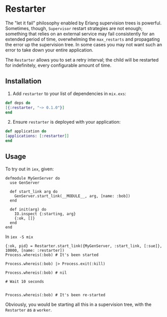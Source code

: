 # Restarter

The "let it fail" philosophy enabled by Erlang supervision trees is powerful. Sometimes, though, `Supervisor` restart strategies are not enough; something that relies on an external service may fail consistently for an extended period of time, overwhelming the `max_restarts` and propagating the error up the supervision tree. In some cases you may not want such an error to take down your entire application.

The `Restarter` allows you to set a retry interval; the child will be restarted for indefinitely, every configurable amount of time. 




## Installation

1. Add `restarter` to your list of dependencies in `mix.exs`:

```elixir
def deps do
[{:restarter, "~> 0.1.0"}]
end
```

2. Ensure `restarter` is deployed with your application:

```elixir
def application do
[applications: [:restarter]]
end
```

## Usage

To try out in `iex`, given:

```
defmodule MyGenServer do
  use GenServer

  def start_link arg do
    GenServer.start_link(__MODULE__, arg, [name: :bob])
  end

  def init(arg) do
    IO.inspect {:starting, arg}
    {:ok, []}
  end
end

```
In `iex -S mix`

```
{:ok, pid} = Restarter.start_link({MyGenServer, :start_link, [:sue]}, 10000, [name: :restarter])
Process.whereis(:bob) # It's been started

Process.whereis(:bob) |> Process.exit(:kill)

Process.whereis(:bob) # nil

# Wait 10 seconds


Process.whereis(:bob) # It's been re-started

```

Obviously, you would be starting all this in a supervision tree, with the `Restarter` as a `worker`.
